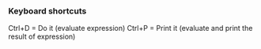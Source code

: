 
### Keyboard shortcuts

Ctrl+D = Do it (evaluate expression)
Ctrl+P = Print it (evaluate and print the result of expression)

